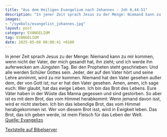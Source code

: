 ```yaml
---
title: "Aus dem Heiligen Evangelium nach Johannes - Joh 6,44-51"
description: "In jener Zeit sprach Jesus zu der Menge: Niemand kann zu mir kommen, wenn nicht der Vater, der mich gesandt hat, ihn zieht; und ich werde ihn auferwecken am Jüngsten Tag. Bei den Propheten steht geschrieben: Und alle werden Schüler Gottes sein. Jeder, der auf den Vater hört und s...."
images:
- "/symbols/evangelist_johannes.jpg"
layout: post
category: EVANGELIUM
tag: EVANGELIUM
date: 2025-05-08 08:00:41 +0100
---
```

In jener Zeit sprach Jesus zu der Menge: Niemand kann zu mir kommen, wenn nicht der Vater, der mich gesandt hat, ihn zieht; und ich werde ihn auferwecken am Jüngsten Tag.
Bei den Propheten steht geschrieben: Und alle werden Schüler Gottes sein. Jeder, der auf den Vater hört und seine Lehre annimmt, wird zu mir kommen.<!--more-->
Niemand hat den Vater gesehen außer dem, der von Gott ist; nur er hat den Vater gesehen.
Amen, amen, ich sage euch: Wer glaubt, hat das ewige Leben.
Ich bin das Brot des Lebens.
Eure Väter haben in der Wüste das Manna gegessen und sind gestorben.
So aber ist es mit dem Brot, das vom Himmel herabkommt: Wenn jemand davon isst, wird er nicht sterben.
Ich bin das lebendige Brot, das vom Himmel herabgekommen ist. Wer von diesem Brot isst, wird in Ewigkeit leben. Das Brot, das ich geben werde, ist mein Fleisch für das Leben der Welt.<br>
[Quelle: Evangelizo](https://evangeliumtagfuertag.org/DE/gospel)

[Textstelle auf Bibelserver](https://www.bibleserver.com/EU/Johannes6,44-51)

